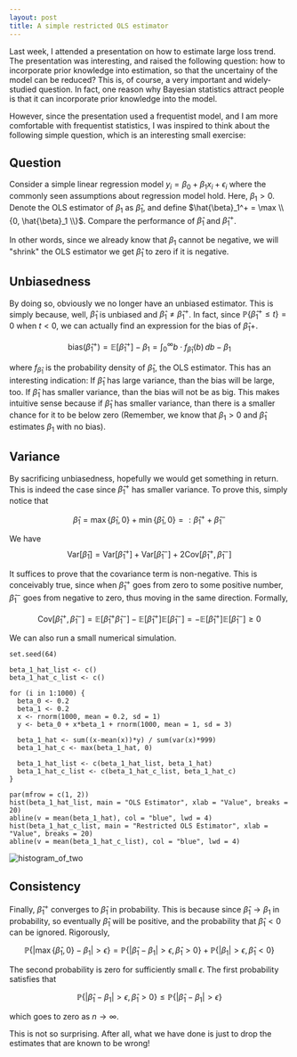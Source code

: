 ```yaml
---
layout: post
title: A simple restricted OLS estimator
---
```


Last week, I attended a presentation on how to estimate large loss trend. The presentation was interesting, and raised the following question: how to incorporate prior knowledge into estimation, so that the uncertainy of the model can be reduced? This is, of course, a very important and widely-studied question. In fact, one reason why Bayesian statistics attract people is that it can incorporate prior knowledge into the model.

However, since the presentation used a frequentist model, and I am more comfortable with frequentist statistics, I was inspired to think about the following simple question, which is an interesting small exercise:

## Question
Consider a simple linear regression model $y_i = \beta_0 + \beta_1 x_i + \epsilon_i$ where the commonly seen assumptions about regression model hold. Here, $\beta_1 > 0$. Denote the OLS estimator of $\beta_1$ as $\hat{\beta}_1$, and define $\hat{\beta}_1^+ = \max \\{0, \hat{\beta}_1 \\}$. Compare the performance of $\hat{\beta}_1$ and $\hat{\beta}_1^+$.

In other words, since we already know that $\beta_1$ cannot be negative, we will "shrink" the OLS estimator we get $\hat{\beta}_1$ to zero if it is negative.

## Unbiasedness
By doing so, obviously we no longer have an unbiased estimator. This is simply because, well, $\hat{\beta}_1$ is unbiased and $\hat{\beta}_1 \ne \hat{\beta}_1^+$. In fact, since $\mathbb{P}\{ \hat{\beta}_1^+ \le t\} = 0$ when $t < 0$, we can actually find an expression for the bias of $\hat{\beta}_1+$.

$$ \text{bias}\left( \hat{\beta}_1^+\right) = \mathbb{E}\left[ \hat{\beta}_1^+ \right] - \beta_1 = \int_0^\infty b\cdot f_{\hat{\beta}_1} \left(b\right) \,db - \beta_1$$

where $f_{\hat{\beta}_1}$ is the probability density of $\hat{\beta}_1$, the OLS estimator. This has an interesting indication: If $\hat{\beta}_1$ has large variance, than the bias will be large, too. If $\hat{\beta}_1$ has smaller variance, than the bias will not be as big. This makes intuitive sense because if $\hat{\beta}_1$ has smaller variance, than there is a smaller chance for it to be below zero (Remember, we know that $\beta_1 > 0$ and $\hat{\beta}_1$ estimates $\beta_1$ with no bias).

## Variance
By sacrificing unbiasedness, hopefully we would get something in return. This is indeed the case since $\hat{\beta}_1^+$ has smaller variance. To prove this, simply notice that

$$ \hat{\beta}_1 = \max \{ \hat{\beta}_1, 0 \} + \min \{ \hat{\beta}_1 , 0\} =: \hat{\beta}_1^+ + \hat{\beta}_1^-$$

We have
$$ \text{Var}\left[ \hat{\beta}_1\right] = \text{Var}\left[ \hat{\beta}_1^+\right] + \text{Var}\left[\hat{\beta}_1^-\right] + 2\text{Cov}\left[ \hat{\beta}_1^+, \hat{\beta}_1^-\right] $$

It suffices to prove that the covariance term is non-negative. This is conceivably true, since when $\hat{\beta}_1^+$ goes from zero to some positive number, $\hat{\beta}_1^-$ goes from negative to zero, thus moving in the same direction. Formally,

$$ \text{Cov}\left[ \hat{\beta}_1^+, \hat{\beta}_1^-\right] = \mathbb{E}\left[ \hat{\beta}_1^+ \hat{\beta}_1^-\right] - \mathbb{E}\left[\hat{\beta}_1^+\right] \mathbb{E}\left[ \hat{\beta}_1^-\right] = - \mathbb{E}\left[\hat{\beta}_1^+\right] \mathbb{E}\left[ \hat{\beta}_1^-\right]  \ge 0$$

We can also run a small numerical simulation.

```{r}
set.seed(64)

beta_1_hat_list <- c()
beta_1_hat_c_list <- c()

for (i in 1:1000) {
  beta_0 <- 0.2
  beta_1 <- 0.2
  x <- rnorm(1000, mean = 0.2, sd = 1)
  y <- beta_0 + x*beta_1 + rnorm(1000, mean = 1, sd = 3)
  
  beta_1_hat <- sum((x-mean(x))*y) / sum(var(x)*999)
  beta_1_hat_c <- max(beta_1_hat, 0)
  
  beta_1_hat_list <- c(beta_1_hat_list, beta_1_hat)
  beta_1_hat_c_list <- c(beta_1_hat_c_list, beta_1_hat_c)
}

par(mfrow = c(1, 2))
hist(beta_1_hat_list, main = "OLS Estimator", xlab = "Value", breaks = 20)
abline(v = mean(beta_1_hat), col = "blue", lwd = 4)
hist(beta_1_hat_c_list, main = "Restricted OLS Estimator", xlab = "Value", breaks = 20)
abline(v = mean(beta_1_hat_c_list), col = "blue", lwd = 4)
```
![histogram_of_two]({{site.baseurl}}/assets/mean_comparison.jpeg)

## Consistency
Finally, $\hat{\beta}_1^+$ converges to $\hat{\beta}_1$ in probability. This is because since $\hat{\beta}_1 \to \beta_1$ in probability, so eventually $\hat{\beta}_1$ will be positive, and the probability that $\hat{\beta}_1 < 0$ can be ignored. Rigorously,

$$ \mathbb{P}\left\{ | \max \{ \hat{\beta}_1, 0\} - \beta_1 | > \epsilon \right\} = \mathbb{P}\left\{ |\hat{\beta}_1 - \beta_1 | > \epsilon , \hat{\beta}_1 > 0\right\} + \mathbb{P}\left\{  |\beta_1| > \epsilon, \hat{\beta}_1 < 0\right\}$$

The second probability is zero for sufficiently small $\epsilon$. The first probability satisfies that

$$\mathbb{P}\left\{ |\hat{\beta}_1 - \beta_1 | > \epsilon , \hat{\beta}_1 > 0\right\} \le  \mathbb{P}\left\{ |\hat{\beta}_1 - \beta_1 | > \epsilon \right\}$$

which goes to zero as $n\to\infty$.

This is not so surprising. After all, what we have done is just to drop the estimates that are known to be wrong!
